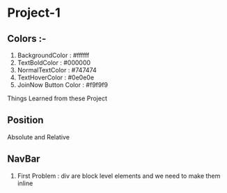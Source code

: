 # Project-1

## Colors :-

1. BackgroundColor : #ffffff
2. TextBoldColor : #000000
3. NormalTextColor : #747474
4. TextHoverColor : #0e0e0e
5. JoinNow Button Color : #f9f9f9

Things Learned from these Project

## Position

Absolute and Relative

## NavBar

1. First Problem : div are block level elements and we need to make them inline
